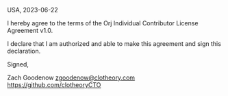USA, 2023-06-22

I hereby agree to the terms of the Orj Individual Contributor License
Agreement v1.0.

I declare that I am authorized and able to make this agreement and sign this
declaration.

Signed,

Zach Goodenow zgoodenow@clotheory.com https://github.com/clotheoryCTO
